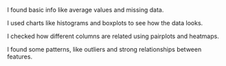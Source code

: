I found basic info like average values and missing data.

I used charts like histograms and boxplots to see how the data looks.

I checked how different columns are related using pairplots and heatmaps.

I found some patterns, like outliers and strong relationships between features.
